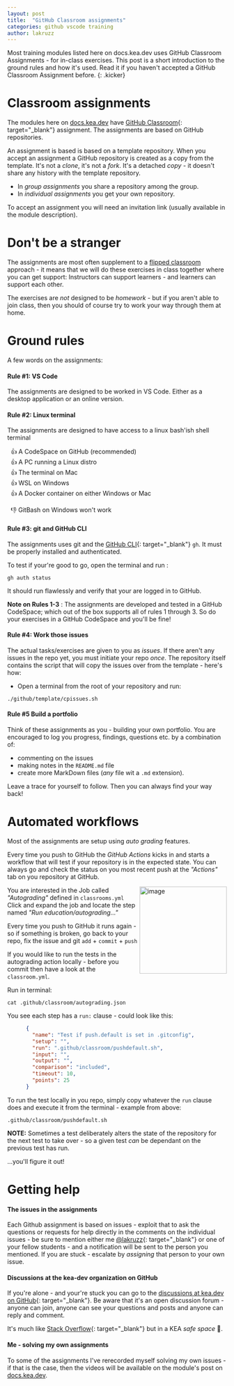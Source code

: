 ```yaml
---
layout: post
title:  "GitHub Classroom assignments"
categories: github vscode training
author: lakruzz
---
```

Most training modules listed here on docs.kea.dev uses GitHub Classroom Assignments - for in-class exercises. This post is a short introduction to the ground rules and how it's used. Read it if you haven't accepted a GitHub Classroom Assignment before.
{: .kicker}

#  Classroom assignments

The modules here on [docs.kea.dev](/) have [GitHub Classroom](){: target="_blank"} assignment. The assignments are based on GitHub repositories. 

An assignment is based is based on a template repository. When you accept an assignment a GitHub repository is created as a copy from the template. It's not a _clone_, it's not a _fork_. It's a detached _copy_ - it doesn't share any history with the template repository.

- In _group assignments_ you share a repository among the group.
- In _individual assignments_ you get your own repository.

To accept an assignment you will need an invitation link (usually available in the module description). 


# Don't be a stranger
The assignments are most often supplement to a [flipped classroom](posts/flipped-classroom/) approach - it means that we will do these exercises in class together where you can get support: Instructors can support learners - and learners can support each other.

The exercises are _not_ designed to be _homework_ - but if you aren't able to join class, then you should of course try to work your way through them at home.

# Ground rules
A few words on the assignments:

#### Rule #1: VS Code
The assignments are designed to be worked in VS Code. Either as a desktop application or an online version.

#### Rule #2: Linux terminal
The assignments are designed to have access to a linux bash'ish shell terminal 

&nbsp;&nbsp;👍 A CodeSpace on GitHub (recommended)<br/> 
&nbsp;&nbsp;👍 A PC running a Linux distro<br/> 
&nbsp;&nbsp;👍 The terminal on Mac<br/> 
&nbsp;&nbsp;👍 WSL on Windows<br/>
&nbsp;&nbsp;👍 A Docker container on either Windows or Mac<br/>

&nbsp;&nbsp;👎 GitBash on Windows won't work 

#### Rule #3: git and GitHub CLI
The assignments uses git and the [GitHub CLI](https://cli.github.com/){: target="_blank"} `gh`. It must be properly installed and authenticated.

To test if your're good to go, open the terminal and run :

```shell
gh auth status
```
It should run flawlessly and verify that your are logged in to GitHub.

**Note on Rules 1-3** : The assignments are developed and tested in a GitHub CodeSpace; which out of the box supports all of rules 1 through 3. So do your exercises in a GitHub CodeSpace and you'll be fine!

#### Rule #4: Work those issues
The actual tasks/exercises are given to you as _issues_. If there aren't any issues in the repo yet, you must initiate your repo _once_. The repository itself contains the script that will copy the issues over from the template - here's how:

- Open a terminal from the root of your repository and run:
```shell
./github/template/cpissues.sh
```

#### Rule #5 Build a portfolio
Think of these assignments as you - building your own portfolio. You are encouraged to log you progress, findings, questions etc. by a combination of: 
- commenting on the issues
- making notes in the `README.md` file
- create more MarkDown files (_any_ file wit a `.md` extension). 

Leave a trace for yourself to follow. Then you can always find your way back!

# Automated workflows
Most of the assignments are setup using _auto grading_ features.

Every time you push to GitHub the _GitHub Actions_ kicks in and starts a workflow that will test if your repository is in the expected state. You can always go and check the status on you most recent push at the _"Actions"_ tab on you repository at GitHub.

<img width="200" align="right" alt="image" src="https://user-images.githubusercontent.com/155492/220343689-b5d8aae6-a6c7-400d-bdfe-94546ac992f8.png"> You are interested in the Job called _"Autograding"_ defined in `classrooms.yml` Click and expand the job and locate the step named _"Run education/autograding..."_

Every time you push to GitHub it runs again - so if something is broken, go back to your repo, fix the issue and git `add` + `commit` + `push` 

If you would like to run the tests in the autograding action locally - before you commit then have a look at the `classroom.yml`. 

Run in terminal:
```shell
cat .github/classroom/autograding.json
```

You see each step has a `run:` clause - could look like this:

```json
      {
        "name": "Test if push.default is set in .gitconfig",
        "setup": "",
        "run": ".github/classroom/pushdefault.sh",
        "input": "",
        "output": "",
        "comparison": "included",
        "timeout": 10,
        "points": 25
      }   
```

To run the test locally in you repo, simply copy whatever the `run` clause does and execute it from the terminal - example from above:

```shell
.github/classroom/pushdefault.sh
```

**NOTE:** Sometimes a test deliberately alters the state of the repository for the next test to take over - so a given test _can_ be dependant on the previous test has run.

...you'll figure it out!

# Getting help 

#### The issues in the assignments
Each Github assignment is based on issues - exploit that to ask the questions or requests for help directly in the comments on the individual issues - be sure to mention either me [@lakruzz](https://github.com/lakruzz){: target="_blank"} or one of your fellow students - and a notification will be sent to the person you mentioned. If you are stuck - escalate by _assigning_ that person to your own issue. 

#### Discussions at the kea-dev organization on GitHub
If you're alone - and your're stuck you can go to the [discussions at kea.dev on GitHub](https://github.com/orgs/kea-dev/discussions){: target="_blank"}. Be aware that it's an open discussion forum - anyone can join, anyone can see your questions and posts and anyone can reply and comment. 

It's much like [Stack Overflow](https://stackoverflow.com/){: target="_blank"} but in a KEA _safe space_ 👷. 


#### Me - solving my own assignments
To some of the assignments I've rerecorded myself solving my own issues - if that is the case, then the videos will be available on the module's post on [docs.kea.dev](/).